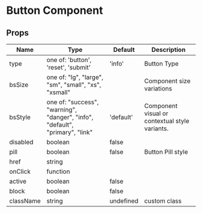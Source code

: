 # Button Component
## Props

|Name|Type|Default|Description|
|--|--|--|--|
|type|one of: 'button', 'reset', 'submit'|'info'|Button Type|
|bsSize|one of: "lg", "large", "sm", "small", "xs", "xsmall"||Component size variations|
|bsStyle|one of: "success", "warning", "danger", "info", "default", "primary", "link"|'default'|Component visual or contextual style variants.|
|disabled|boolean|false|
|pill|boolean|false|Button Pill style|
|href|string||
|onClick|function|
|active|boolean|false|
|block|boolean|false|
|className|string|undefined|custom class|

